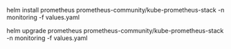 helm install prometheus prometheus-community/kube-prometheus-stack -n monitoring -f values.yaml

helm upgrade prometheus prometheus-community/kube-prometheus-stack -n monitoring -f values.yaml
